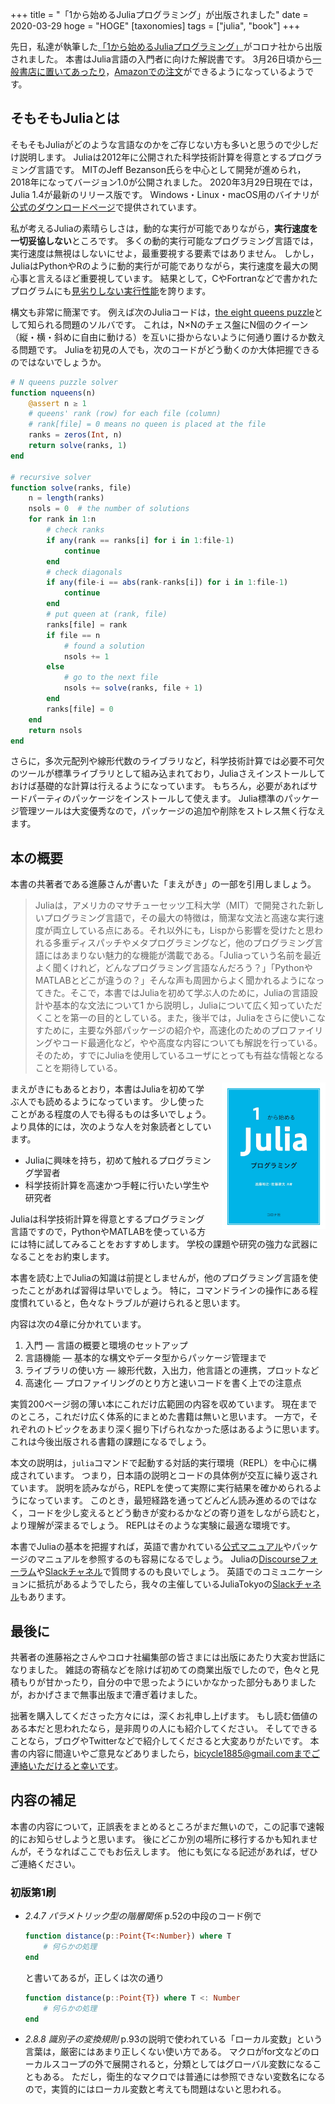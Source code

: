 +++
title = "「1から始めるJuliaプログラミング」が出版されました"
date = 2020-03-29
hoge = "HOGE"
[taxonomies]
tags = ["julia", "book"]
+++

先日，私達が執筆した[「1から始めるJuliaプログラミング」](https://www.coronasha.co.jp/np/isbn/9784339029055/)がコロナ社から出版されました。
本書はJulia言語の入門者に向けた解説書です。
3月26日頃から[一般書店に置いてあったり](https://twitter.com/shosen_bt_pc/status/1242642658696114176)，[Amazonでの注文](https://www.amazon.co.jp/gp/product/433902905X)ができるようになっているようです。

<!-- more -->

## そもそもJuliaとは

そもそもJuliaがどのような言語なのかをご存じない方も多いと思うので少しだけ説明します。
Juliaは2012年に公開された科学技術計算を得意とするプログラミング言語です。
MITのJeff Bezanson氏らを中心として開発が進められ，2018年になってバージョン1.0が公開されました。
2020年3月29日現在では，Julia 1.4が最新のリリース版です。
Windows・Linux・macOS用のバイナリが[公式のダウンロードページ](https://julialang.org/downloads/)で提供されています。

私が考えるJuliaの素晴らしさは，動的な実行が可能でありながら，**実行速度を一切妥協しない**ところです。
多くの動的実行可能なプログラミング言語では，実行速度は無視はしないにせよ，最重要視する要素ではありません。
しかし，JuliaはPythonやRのように動的実行が可能でありながら，実行速度を最大の関心事と言えるほど重要視しています。
結果として，CやFortranなどで書かれたプログラムにも[見劣りしない実行性能](https://julialang.org/benchmarks/)を誇ります。

構文も非常に簡潔です。
例えば次のJuliaコードは，[the eight queens puzzle](https://en.wikipedia.org/wiki/Eight_queens_puzzle)として知られる問題のソルバです。
これは，N×Nのチェス盤にN個のクイーン（縦・横・斜めに自由に動ける）を互いに掛からないように何通り置けるか数える問題です。
Juliaを初見の人でも，次のコードがどう動くのか大体把握できるのではないでしょうか。
```julia
# N queens puzzle solver
function nqueens(n)
    @assert n ≥ 1
    # queens' rank (row) for each file (column)
    # rank[file] = 0 means no queen is placed at the file
    ranks = zeros(Int, n)
    return solve(ranks, 1)
end

# recursive solver
function solve(ranks, file)
    n = length(ranks)
    nsols = 0  # the number of solutions
    for rank in 1:n
        # check ranks
        if any(rank == ranks[i] for i in 1:file-1)
            continue
        end
        # check diagonals
        if any(file-i == abs(rank-ranks[i]) for i in 1:file-1)
            continue
        end
        # put queen at (rank, file)
        ranks[file] = rank
        if file == n
            # found a solution
            nsols += 1
        else
            # go to the next file
            nsols += solve(ranks, file + 1)
        end
        ranks[file] = 0
    end
    return nsols
end
```

さらに，多次元配列や線形代数のライブラリなど，科学技術計算では必要不可欠のツールが標準ライブラリとして組み込まれており，Juliaさえインストールしておけば基礎的な計算は行えるようになっています。
もちろん，必要があればサードパーティのパッケージをインストールして使えます。
Julia標準のパッケージ管理ツールは大変優秀なので，パッケージの追加や削除をストレス無く行なえます。


## 本の概要

本書の共著者である進藤さんが書いた「まえがき」の一部を引用しましょう。

> Juliaは，アメリカのマサチューセッツ工科大学（MIT）で開発された新しいプログラミング言語で，その最大の特徴は，簡潔な文法と高速な実行速度が両立している点にある。それ以外にも，Lispから影響を受けたと思われる多重ディスパッチやメタプログラミングなど，他のプログラミング言語にはあまりない魅力的な機能が満載である。「Juliaっていう名前を最近よく聞くけれど，どんなプログラミング言語なんだろう？」「PythonやMATLABとどこが違うの？」そんな声も周囲からよく聞かれるようになってきた。そこで，本書ではJuliaを初めて学ぶ人のために，Juliaの言語設計や基本的な文法について1 から説明し，Juliaについて広く知っていただくことを第一の目的としている。また，後半では，Juliaをさらに使いこなすために，主要な外部パッケージの紹介や，高速化のためのプロファイリングやコード最適化など，やや高度な内容についても解説を行っている。そのため，すでにJuliaを使用しているユーザにとっても有益な情報となることを期待している。

<a href="https://www.coronasha.co.jp/np/isbn/9784339029055/"><img src="book-cover-fs8.png" alt="書影" style="float: right; max-width: 33%; margin-left: 1rem;"></a>
まえがきにもあるとおり，本書はJuliaを初めて学ぶ人でも読めるようになっています。
少し使ったことがある程度の人でも得るものは多いでしょう。
より具体的には，次のような人を対象読者としています。

- Juliaに興味を持ち，初めて触れるプログラミング学習者
- 科学技術計算を高速かつ手軽に行いたい学生や研究者

Juliaは科学技術計算を得意とするプログラミング言語ですので，PythonやMATLABを使っている方には特に試してみることをおすすめします。
学校の課題や研究の強力な武器になることをお約束します。

本書を読む上でJuliaの知識は前提としませんが，他のプログラミング言語を使ったことがあれば習得は早いでしょう。
特に，コマンドラインの操作にある程度慣れていると，色々なトラブルが避けられると思います。

内容は次の4章に分かれています。
1. 入門 ― 言語の概要と環境のセットアップ
2. 言語機能 ― 基本的な構文やデータ型からパッケージ管理まで
3. ライブラリの使い方 ― 線形代数，入出力，他言語との連携，プロットなど
4. 高速化 ― プロファイリングのとり方と速いコードを書く上での注意点

実質200ページ弱の薄い本にこれだけ広範囲の内容を収めています。
現在までのところ，これだけ広く体系的にまとめた書籍は無いと思います。
一方で，それぞれのトピックをあまり深く掘り下げられなかった感はあるように思います。
これは今後出版される書籍の課題になるでしょう。

本文の説明は，`julia`コマンドで起動する対話的実行環境（REPL）を中心に構成されています。
つまり，日本語の説明とコードの具体例が交互に繰り返されています。
説明を読みながら，REPLを使って実際に実行結果を確かめられるようになっています。
このとき，最短経路を通ってどんどん読み進めるのではなく，コードを少し変えるとどう動きが変わるかなどの寄り道をしながら読むと，より理解が深まるでしょう。
REPLはそのような実験に最適な環境です。

本書でJuliaの基本を把握すれば，英語で書かれている[公式マニュアル](https://docs.julialang.org/en/v1/)やパッケージのマニュアルを参照するのも容易になるでしょう。
Juliaの[Discourseフォーラム](https://discourse.julialang.org/)や[Slackチャネル](https://slackinvite.julialang.org/)で質問するのも良いでしょう。
英語でのコミュニケーションに抵抗があるようでしたら，我々の主催しているJuliaTokyoの[Slackチャネル](https://join.slack.com/t/juliatokyo/shared_invite/enQtMzI3MTI1MTcyNTc4LTM3ZDcwOTMwOTE0NjJkZTgyNjU1NjJjNTAzYTI3MTIzMWUwMmI0MmEwNDU5NTcxMTZkY2UwOWZjYjhmNWY0OGU)もあります。


## 最後に

共著者の進藤裕之さんやコロナ社編集部の皆さまには出版にあたり大変お世話になりました。
雑誌の寄稿などを除けば初めての商業出版でしたので，色々と見積もりが甘かったり，自分の中で思ったようにいかなかった部分もありましたが，おかげさまで無事出版まで漕ぎ着けました。

拙著を購入してくださった方々には，深くお礼申し上げます。
もし読む価値のある本だと思われたなら，是非周りの人にも紹介してください。
そしてできることなら，ブログやTwitterなどで紹介してくださると大変ありがたいです。
本書の内容に間違いやご意見などありましたら，bicycle1885@gmail.comまでご連絡いただけると幸いです。


## 内容の補足

本書の内容について，正誤表をまとめるところがまだ無いので，この記事で速報的にお知らせしようと思います。
後にどこか別の場所に移行するかも知れませんが，そうなればここでもお伝えします。
他にも気になる記述があれば，ぜひご連絡ください。

### 初版第1刷

- *2.4.7 パラメトリック型の階層関係*
    p.52の中段のコード例で
    ```julia
    function distance(p::Point{T<:Number}) where T
        # 何らかの処理
    end
    ```
    と書いてあるが，正しくは次の通り
    ```julia
    function distance(p::Point{T}) where T <: Number
        # 何らかの処理
    end
    ```

- *2.8.8 識別子の変換規則*
    p.93の説明で使われている「ローカル変数」という言葉は，厳密にはあまり正しくない使い方である。
    マクロがfor文などのローカルスコープの外で展開されると，分類としてはグローバル変数になることもある。
    ただし，衛生的なマクロでは普通には参照できない変数名になるので，実質的にはローカル変数と考えても問題はないと思われる。
